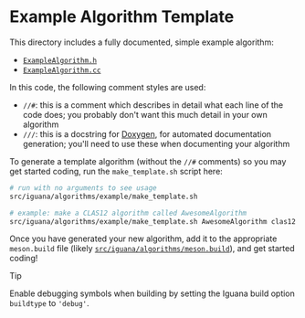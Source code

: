 # Example Algorithm Template

This directory includes a fully documented, simple example algorithm:
- [`ExampleAlgorithm.h`](ExampleAlgorithm.h)
- [`ExampleAlgorithm.cc`](ExampleAlgorithm.cc)

In this code, the following comment styles are used:
- `//#`: this is a comment which describes in detail what each line of the code does; you probably
  don't want this much detail in your own algorithm
- `///`: this is a docstring for [Doxygen](https://www.doxygen.nl/), for automated documentation generation;
  you'll need to use these when documenting your algorithm

To generate a template algorithm (without the `//#` comments) so you may get
started coding, run the `make_template.sh` script here:
```bash
# run with no arguments to see usage
src/iguana/algorithms/example/make_template.sh

# example: make a CLAS12 algorithm called AwesomeAlgorithm
src/iguana/algorithms/example/make_template.sh AwesomeAlgorithm clas12 src/iguana/algorithms/clas12
```

Once you have generated your new algorithm, add it to the appropriate
`meson.build` file (likely [`src/iguana/algorithms/meson.build`](../meson.build)),
and get started coding!

> [!TIP]
> Enable debugging symbols when building by setting the Iguana build option `buildtype` to `'debug'`.
